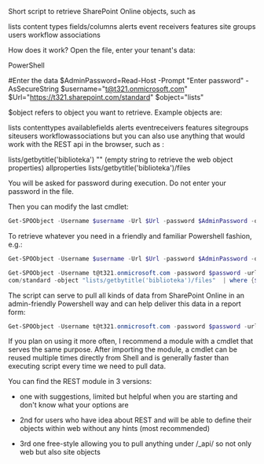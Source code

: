 Short script to retrieve SharePoint Online objects, such as

lists
content types
fields/columns
alerts
event receivers
features
site groups
users
workflow associations 
 

 

How does it work?
Open the file, enter your tenant's data:

 

PowerShell
  
#Enter the data 
$AdminPassword=Read-Host -Prompt "Enter password" -AsSecureString 
$username="t@t321.onmicrosoft.com" 
$Url="https://t321.sharepoint.com/standard" 
$object="lists" 
 
 

$object refers to object you want to retrieve. Example objects are:

lists
contenttypes
availablefields
alerts
eventreceivers
features
sitegroups
siteusers
workflowassociations 
but you can also use anything that would work with the REST api in the browser, such as :

lists/getbytitle('biblioteka')
""  (empty string to retrieve the web object properties)
allproperties
lists/getbytitle('biblioteka')/files
 

You will be asked for password during execution. Do not enter your password in the file. 

 

Then you can modify the last cmdlet:

 

```PowerShell
Get-SPOObject -Username $username -Url $Url -password $AdminPassword -object $object 
 ```
 

To retrieve whatever you need in a friendly and familiar Powershell fashion, e.g.:

 

```PowerShell
Get-SPOObject -Username $username -Url $Url -password $AdminPassword -object "lists" | select title
 ```
```PowerShell
Get-SPOObject -Username t@t321.onmicrosoft.com -password $password -url https://t321.sharepoint. 
com/standard -object "lists/getbytitle('biblioteka')/files"  | where {$_.CreatedBy.Name -eq "Ana Trial"} | select Name, CreatedBy
 ```
 

 

The script can serve to pull all kinds of data from SharePoint Online in an admin-friendly Powershell way and can help deliver this data in a report form:

 

```PowerShell
Get-SPOObject -Username t@t321.onmicrosoft.com -password $password -url https://t321.sharepoint.com/standard -object "lists/getbytitle('biblioteka')/files"  | where {$_.CreatedBy.Name -eq "Ana Trial"} | export-csv c:\MyReport.csv
``` 
 

 

 

If you plan on using it more often, I recommend a module with a cmdlet that serves the same purpose. After importing the module, a cmdlet can be reused multiple times directly from Shell and is generally faster than executing script every time we need to pull data.

You can find the REST module in 3 versions:

- one with suggestions, limited but helpful when you are starting and don't know what your options are

- 2nd for users who have idea about REST and will be able to define their objects within web without any hints (most recommended)

- 3rd one free-style allowing you to pull anything under /_api/ so not only web but also site objects  

 

 
